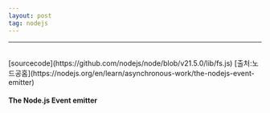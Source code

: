 ```yaml
---
layout: post
tag: nodejs
---
```

***
<br>
[sourcecode](https://github.com/nodejs/node/blob/v21.5.0/lib/fs.js)  
[출처:노드공홈](https://nodejs.org/en/learn/asynchronous-work/the-nodejs-event-emitter)
<br>

#### The Node.js Event emitter




